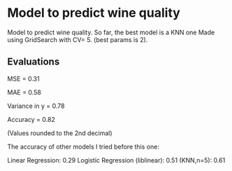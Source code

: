 # Model to predict wine quality

Model to predict wine quality. So far, the best model is a KNN one Made using GridSearch with CV= 5. (best params is 2).

## Evaluations
MSE = 0.31

MAE = 0.58

Variance in y = 0.78

Accuracy = 0.82

(Values rounded to the 2nd decimal)

The accuracy of other models I tried before this one:

Linear Regression:  0.29
Logistic Regression (liblinear): 0.51
(KNN,n=5): 0.61
